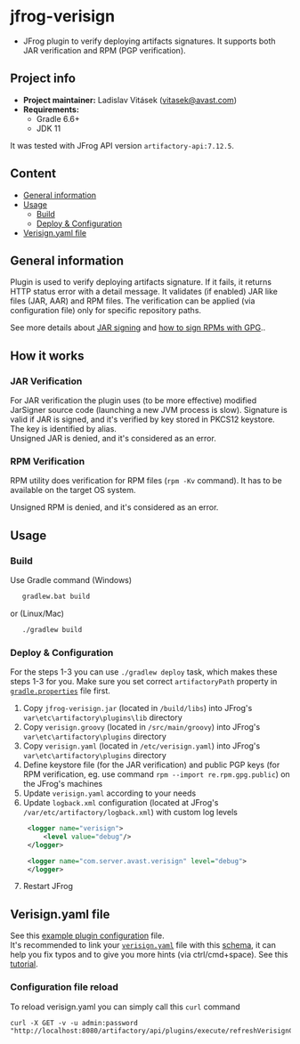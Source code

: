 # jfrog-verisign

- JFrog plugin to verify deploying artifacts signatures. It supports both JAR verification and RPM (PGP verification). 

## Project info
- **Project maintainer:** Ladislav Vitásek ([vitasek@avast.com](mailto:vitasek@avast.com))
- **Requirements:**
    * Gradle 6.6+
    * JDK 11

It was tested with JFrog API version `artifactory-api:7.12.5`.  

## Content
[//]: https://imthenachoman.github.io/nGitHubTOC
[//]: https://ecotrust-canada.github.io/markdown-toc/

- [General information](#general-information)
- [Usage](#usage)
    - [Build](#build)
    - [Deploy & Configuration](#deploy--configuration)
- [Verisign.yaml file](#verisignyaml-file)

## General information
Plugin is used to verify deploying artifacts signature. If it fails, it returns HTTP status error with a detail message. 
It validates (if enabled) JAR like files (JAR, AAR) and RPM files.
The verification can be applied (via configuration file) only for specific repository paths. 

See more details about [JAR signing](https://docs.oracle.com/javase/tutorial/deployment/jar/signing.html) and [how to sign RPMs with GPG](https://access.redhat.com/articles/3359321)..

## How it works

### JAR Verification
For JAR verification the plugin uses (to be more effective) modified JarSigner source code (launching a new JVM process is slow).
Signature is valid if JAR is signed, and it's verified by key stored in PKCS12 keystore. The key is identified by alias.  
Unsigned JAR is denied, and it's considered as an error.  

### RPM Verification
RPM utility does verification for RPM files (`rpm -Kv` command). It has to be available on the target OS system.  

Unsigned RPM is denied, and it's considered as an error.

## Usage

### Build
Use Gradle command (Windows) 
```bash
   gradlew.bat build
```
or (Linux/Mac)
```bash
   ./gradlew build
```


### Deploy & Configuration
For the steps 1-3 you can use `./gradlew deploy` task, which makes these steps 1-3 for you. Make sure you set correct `artifactoryPath` property in [`gradle.properties`](gradle.properties) file first.

1. Copy `jfrog-verisign.jar` (located in `/build/libs`) into JFrog's `var\etc\artifactory\plugins\lib` directory
2. Copy `verisign.groovy` (located in `/src/main/groovy`) into JFrog's `var\etc\artifactory\plugins`  directory
3. Copy `verisign.yaml` (located in `/etc/verisign.yaml`) into JFrog's `var\etc\artifactory\plugins`  directory
4. Define keystore file (for the JAR verification) and public PGP keys (for RPM verification, eg. use command `rpm --import re.rpm.gpg.public`) on the JFrog's machines
5. Update `verisign.yaml` according to your needs
6. Update `logback.xml` configuration (located at JFrog's `/var/etc/artifactory/logback.xml`) with custom log levels
   ```xml
    <logger name="verisign">
        <level value="debug"/>
    </logger>

    <logger name="com.server.avast.verisign" level="debug">
    </logger>
   ```
7. Restart JFrog


## Verisign.yaml file
See this [example plugin configuration](/etc/verisign.yaml) file.  
It's recommended to link your [`verisign.yaml`](/etc/verisign.yaml) file with this [schema](/etc/verisign-schema.json), it can help you fix typos and to give you more hints (via ctrl/cmd+space).
See this [tutorial](https://www.jetbrains.com/help/idea/2021.1/json.html?utm_source=product&utm_medium=link&utm_campaign=IU&utm_content=2021.1#ws_json_schema_add_custom).

### Configuration file reload
To reload verisign.yaml you can simply call this `curl` command
```
curl -X GET -v -u admin:password "http://localhost:8080/artifactory/api/plugins/execute/refreshVerisignConfig"
```

